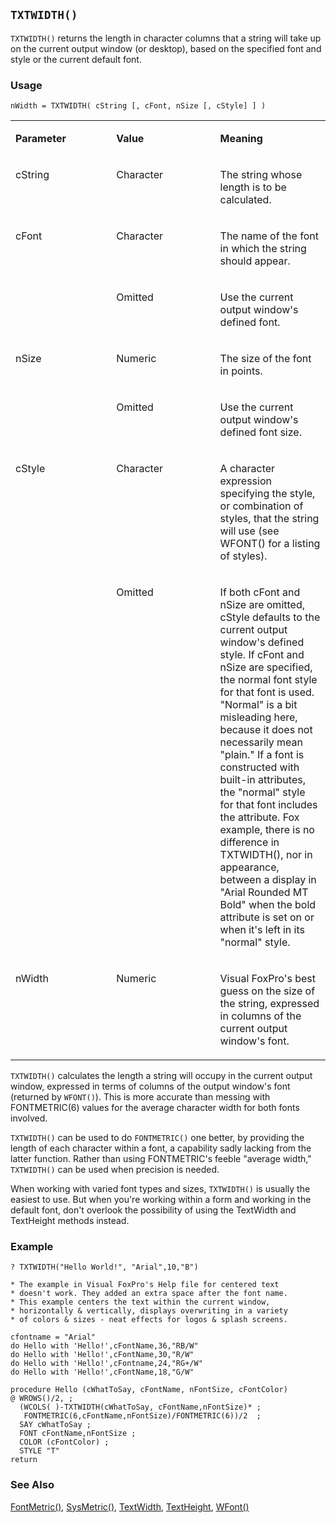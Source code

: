 ## `TXTWIDTH()`

`TXTWIDTH()` returns the length in character columns that a string will take up on the current output window (or desktop), based on the specified font and style or the current default font.

### Usage

```foxpro
nWidth = TXTWIDTH( cString [, cFont, nSize [, cStyle] ] )
```
<table>
<tr>
  <td width="32%" valign="top">
  <p><b>Parameter</b></p>
  </td>
  <td width="23%" valign="top">
  <p><b>Value</b></p>
  </td>
  <td width="45%" valign="top">
  <p><b>Meaning</b></p>
  </td>
 </tr>
<tr>
  <td width="32%" valign="top">
  <p>cString</p>
  </td>
  <td width="23%" valign="top">
  <p>Character</p>
  </td>
  <td width="45%" valign="top">
  <p>The string whose length is to be calculated.</p>
  </td>
 </tr>
<tr>
  <td width="32%" rowspan="2" valign="top">
  <p>cFont</p>
  </td>
  <td width="23%" valign="top">
  <p>Character</p>
  </td>
  <td width="45%" valign="top">
  <p>The name of the font in which the string should appear.</p>
  </td>
 </tr>
<tr>
  <td width="33%" valign="top">
  <p>Omitted</p>
  </td>
  <td width="67%" valign="top">
  <p>Use the current output window's defined font.</p>
  </td>
 </tr>
<tr>
  <td width="32%" rowspan="2" valign="top">
  <p>nSize</p>
  </td>
  <td width="23%" valign="top">
  <p>Numeric</p>
  </td>
  <td width="45%" valign="top">
  <p>The size of the font in points.</p>
  </td>
 </tr>
<tr>
  <td width="33%" valign="top">
  <p>Omitted</p>
  </td>
  <td width="67%" valign="top">
  <p>Use the current output window's defined font size.</p>
  </td>
 </tr>
<tr>
  <td width="32%" rowspan="2" valign="top">
  <p>cStyle</p>
  </td>
  <td width="23%" valign="top">
  <p>Character</p>
  </td>
  <td width="45%" valign="top">
  <p>A character expression specifying the style, or combination of styles, that the string will use (see WFONT() for a listing of styles).</p>
  </td>
 </tr>
<tr>
  <td width="33%" valign="top">
  <p>Omitted</p>
  </td>
  <td width="67%" valign="top">
  <p>If both cFont and nSize are omitted, cStyle defaults to the current output window's defined style. If cFont and nSize are specified, the normal font style for that font is used. &quot;Normal&quot; is a bit misleading here, because it does not necessarily mean &quot;plain.&quot; If a font is constructed with built-in attributes, the &quot;normal&quot; style for that font includes the attribute. Fox example, there is no difference in TXTWIDTH(), nor in appearance, between a display in &quot;Arial Rounded MT Bold&quot; when the bold attribute is set on or when it's left in its &quot;normal&quot; style. </p>
  </td>
 </tr>
<tr>
  <td width="32%" valign="top">
  <p>nWidth</p>
  </td>
  <td width="23%" valign="top">
  <p>Numeric</p>
  </td>
  <td width="45%" valign="top">
  <p>Visual FoxPro's best guess on the size of the string, expressed in columns of the current output window's font.</p>
  </td>
 </tr>
</table>

`TXTWIDTH()` calculates the length a string will occupy in the current output window, expressed in terms of columns of the output window's font (returned by `WFONT()`). This is more accurate than messing with FONTMETRIC(6) values for the average character width for both fonts involved. 

`TXTWIDTH()` can be used to do `FONTMETRIC()` one better, by providing the length of each character within a font, a capability sadly lacking from the latter function. Rather than using FONTMETRIC's feeble "average width," `TXTWIDTH()` can be used when precision is needed.

When working with varied font types and sizes, `TXTWIDTH()` is usually the easiest to use. But when you're working within a form and working in the default font, don't overlook the possibility of using the TextWidth and TextHeight methods instead.

### Example

```foxpro
? TXTWIDTH("Hello World!", "Arial",10,"B")

* The example in Visual FoxPro's Help file for centered text
* doesn't work. They added an extra space after the font name.
* This example centers the text within the current window,
* horizontally & vertically, displays overwriting in a variety
* of colors & sizes - neat effects for logos & splash screens.

cfontname = "Arial"
do Hello with 'Hello!',cFontName,36,"RB/W"
do Hello with 'Hello!',cFontName,30,"R/W"
do Hello with 'Hello!',cFontname,24,"RG+/W"
do Hello with 'Hello!',cFontName,18,"G/W"

procedure Hello (cWhatToSay, cFontName, nFontSize, cFontColor)
@ WROWS()/2, ;
  (WCOLS( )-TXTWIDTH(cWhatToSay, cFontName,nFontSize)* ;
   FONTMETRIC(6,cFontName,nFontSize)/FONTMETRIC(6))/2  ;
  SAY cWhatToSay ;
  FONT cFontName,nFontSize ;
  COLOR (cFontColor) ;
  STYLE "T"
return
```
### See Also

[FontMetric()](s4g182.md), [SysMetric()](s4g182.md), [TextWidth](s4g409.md), [TextHeight](s4g409.md), [WFont()](s4g259.md)